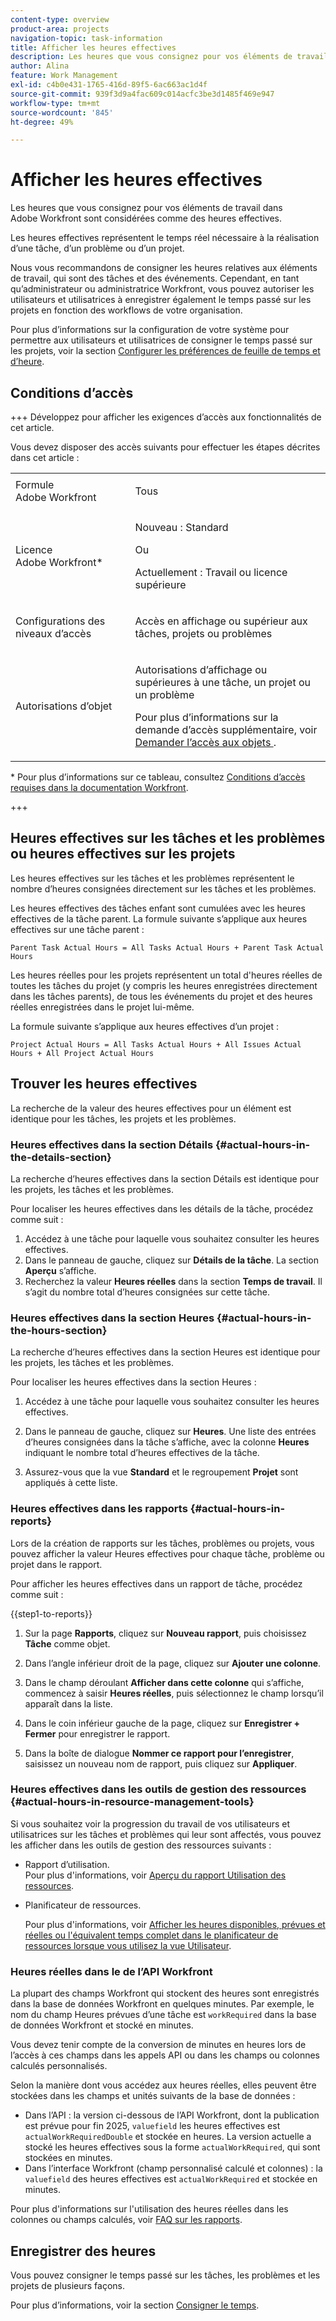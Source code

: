```yaml
---
content-type: overview
product-area: projects
navigation-topic: task-information
title: Afficher les heures effectives
description: Les heures que vous consignez pour vos éléments de travail dans Adobe Workfront sont considérées comme des heures effectives.
author: Alina
feature: Work Management
exl-id: c4b0e431-1765-416d-89f5-6ac663ac1d4f
source-git-commit: 939f3d9a4fac609c014acfc3be3d1485f469e947
workflow-type: tm+mt
source-wordcount: '845'
ht-degree: 49%

---
```


# Afficher les heures effectives

<!-- Audited: 5/2025 -->

Les heures que vous consignez pour vos éléments de travail dans Adobe Workfront sont considérées comme des heures effectives.

Les heures effectives représentent le temps réel nécessaire à la réalisation d’une tâche, d’un problème ou d’un projet.

Nous vous recommandons de consigner les heures relatives aux éléments de travail, qui sont des tâches et des événements. Cependant, en tant qu’administrateur ou administratrice Workfront, vous pouvez autoriser les utilisateurs et utilisatrices à enregistrer également le temps passé sur les projets en fonction des workflows de votre organisation.

Pour plus d’informations sur la configuration de votre système pour permettre aux utilisateurs et utilisatrices de consigner le temps passé sur les projets, voir la section [Configurer les préférences de feuille de temps et d’heure](../../../administration-and-setup/set-up-workfront/configure-timesheets-schedules/timesheet-and-hour-preferences.md).

## Conditions d’accès

+++ Développez pour afficher les exigences d’accès aux fonctionnalités de cet article.

Vous devez disposer des accès suivants pour effectuer les étapes décrites dans cet article :

<table style="table-layout:auto"> 
 <col> 
 <col> 
 <tbody> 
  <tr> 
   <td role="rowheader">Formule Adobe Workfront</td> 
   <td> <p>Tous</p> </td> 
  </tr> 
  <tr> 
   <td role="rowheader">Licence Adobe Workfront*</td> 
   <td> 
   <p>Nouveau : Standard<p>
   <p>Ou</p>
   <p>Actuellement : Travail ou licence supérieure</p> </td> 
  </tr> 
  <tr> 
   <td role="rowheader">Configurations des niveaux d’accès</td> 
   <td> <p>Accès en affichage ou supérieur aux tâches, projets ou problèmes</p> </td> 
  </tr> 
  <tr> 
   <td role="rowheader">Autorisations d’objet</td> 
   <td> <p>Autorisations d’affichage ou supérieures à une tâche, un projet ou un problème</p> <p>Pour plus d’informations sur la demande d’accès supplémentaire, voir <a href="../../../workfront-basics/grant-and-request-access-to-objects/request-access.md" class="MCXref xref">Demander l’accès aux objets </a>.</p> </td> 
  </tr> 
 </tbody> 
</table>

* Pour plus d’informations sur ce tableau, consultez [Conditions d’accès requises dans la documentation Workfront](/help/quicksilver/administration-and-setup/add-users/access-levels-and-object-permissions/access-level-requirements-in-documentation.md).

+++

## Heures effectives sur les tâches et les problèmes ou heures effectives sur les projets

Les heures effectives sur les tâches et les problèmes représentent le nombre d’heures consignées directement sur les tâches et les problèmes.

Les heures effectives des tâches enfant sont cumulées avec les heures effectives de la tâche parent. La formule suivante s’applique aux heures effectives sur une tâche parent :

```
Parent Task Actual Hours = All Tasks Actual Hours + Parent Task Actual Hours
```

Les heures réelles pour les projets représentent un total d&#39;heures réelles de toutes les tâches du projet (y compris les heures enregistrées directement dans les tâches parents), de tous les événements du projet et des heures réelles enregistrées dans le projet lui-même.

La formule suivante s’applique aux heures effectives d’un projet :

```
Project Actual Hours = All Tasks Actual Hours + All Issues Actual Hours + All Project Actual Hours
```

## Trouver les heures effectives

La recherche de la valeur des heures effectives pour un élément est identique pour les tâches, les projets et les problèmes.

### Heures effectives dans la section Détails {#actual-hours-in-the-details-section}

La recherche d’heures effectives dans la section Détails est identique pour les projets, les tâches et les problèmes.

Pour localiser les heures effectives dans les détails de la tâche, procédez comme suit :

1. Accédez à une tâche pour laquelle vous souhaitez consulter les heures effectives.
1. Dans le panneau de gauche, cliquez sur **Détails de la tâche**. La section **Aperçu** s’affiche.
1. Recherchez la valeur **Heures réelles** dans la section **Temps de travail**. Il s’agit du nombre total d’heures consignées sur cette tâche.

### Heures effectives dans la section Heures {#actual-hours-in-the-hours-section}

La recherche d’heures effectives dans la section Heures est identique pour les projets, les tâches et les problèmes.

Pour localiser les heures effectives dans la section Heures :

1. Accédez à une tâche pour laquelle vous souhaitez consulter les heures effectives.

1. Dans le panneau de gauche, cliquez sur **Heures**. Une liste des entrées d’heures consignées dans la tâche s’affiche, avec la colonne **Heures** indiquant le nombre total d’heures effectives de la tâche.

1. Assurez-vous que la vue **Standard** et le regroupement **Projet** sont appliqués à cette liste.

### Heures effectives dans les rapports {#actual-hours-in-reports}

Lors de la création de rapports sur les tâches, problèmes ou projets, vous pouvez afficher la valeur Heures effectives pour chaque tâche, problème ou projet dans le rapport.

Pour afficher les heures effectives dans un rapport de tâche, procédez comme suit :

{{step1-to-reports}}

1. Sur la page **Rapports**, cliquez sur **Nouveau rapport**, puis choisissez **Tâche** comme objet.
1. Dans l’angle inférieur droit de la page, cliquez sur **Ajouter une colonne**.
1. Dans le champ déroulant **Afficher dans cette colonne** qui s’affiche, commencez à saisir **Heures réelles**, puis sélectionnez le champ lorsqu’il apparaît dans la liste.

1. Dans le coin inférieur gauche de la page, cliquez sur **Enregistrer + Fermer** pour enregistrer le rapport.

1. Dans la boîte de dialogue **Nommer ce rapport pour l’enregistrer**, saisissez un nouveau nom de rapport, puis cliquez sur **Appliquer**.

### Heures effectives dans les outils de gestion des ressources {#actual-hours-in-resource-management-tools}

Si vous souhaitez voir la progression du travail de vos utilisateurs et utilisatrices sur les tâches et problèmes qui leur sont affectés, vous pouvez les afficher dans les outils de gestion des ressources suivants :

* Rapport d’utilisation.\
  Pour plus d&#39;informations, voir [Aperçu du rapport Utilisation des ressources](../../../reports-and-dashboards/reports/using-built-in-reports/resource-utilization-report.md).

* Planificateur de ressources.

  Pour plus d&#39;informations, voir [Afficher les heures disponibles, prévues et réelles ou l&#39;équivalent temps complet dans le planificateur de ressources lorsque vous utilisez la vue Utilisateur](../../../resource-mgmt/resource-planning/view-hours-fte-user-view-resource-planner.md).


### Heures réelles dans le <!--, and custom data--> de l’API <!--database and the--> Workfront

<!--this section was added as a result to this issue: https://experience.adobe.com/#/@adobeinternalworkfront/so:hub-Hub/workfront/task/6810910e0001b932e0948336208e76f2/overview-->

La plupart des champs Workfront qui stockent des heures sont enregistrés dans la base de données Workfront en quelques minutes. Par exemple, le nom du champ Heures prévues d’une tâche est `workRequired` dans la base de données Workfront et stocké en minutes.

Vous devez tenir compte de la conversion de minutes en heures lors de l’accès à ces champs dans les appels API ou dans les champs ou colonnes calculés personnalisés.

Selon la manière dont vous accédez aux heures réelles, elles peuvent être stockées dans les champs et unités suivants de la base de données :

* Dans l’API : la version ci-dessous de l’API Workfront, dont la publication est prévue pour fin 2025, `valuefield` les heures effectives est `actualWorkRequiredDouble` et stockée en heures. La version actuelle a stocké les heures effectives sous la forme `actualWorkRequired`, qui sont stockées en minutes.
* Dans l’interface Workfront (champ personnalisé calculé et colonnes) : la `valuefield` des heures effectives est `actualWorkRequired` et stockée en minutes.

<!--Change the above with this when we fix this for the Workfront UI: 

You must use the following valuefield name for Actual Hours in API calls or calculated custom fields or columns in Workfront: `actualWorkRequiredDouble`. -->

Pour plus d&#39;informations sur l&#39;utilisation des heures réelles dans les colonnes ou champs calculés, voir [FAQ sur les rapports](/help/quicksilver/reports-and-dashboards/reports/tips-tricks-and-troubleshooting/reports-faq.md).

## Enregistrer des heures

Vous pouvez consigner le temps passé sur les tâches, les problèmes et les projets de plusieurs façons.

Pour plus d’informations, voir la section [Consigner le temps](../../../timesheets/create-and-manage-timesheets/log-time.md).

